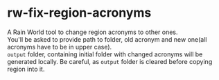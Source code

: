 # rw-fix-region-acronyms
A Rain World tool to change region acronyms to other ones.  
You'll be asked to provide path to folder, old acronym and new one(all acronyms have to be in upper case).  
`output` folder, containing initial folder with changed acronyms will be generated locally. Be careful, as `output` folder is cleared before copying region into it.

